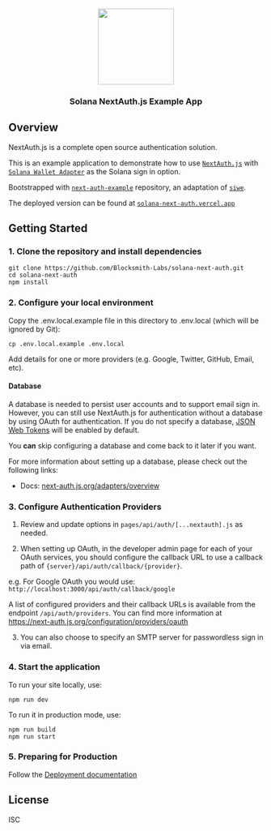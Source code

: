 
<p align="center">
   <br/>
   <a href="https://next-auth.js.org" target="_blank"><img width="150px" src="https://i.imgur.com/WSdrE97.png" /></a>
   <h3 align="center">Solana NextAuth.js Example App</h3>

</p>

## Overview

NextAuth.js is a complete open source authentication solution.

This is an example application to demonstrate how to use [`NextAuth.js`](https://next-auth.js.org) with [`Solana Wallet Adapter`](https://github.com/solana-labs/wallet-adapter) as the Solana sign in option.

Bootstrapped with [`next-auth-example`](https://github.com/nextauthjs/next-auth-example) repository, an adaptation of [`siwe`](https://github.com/spruceid/siwe).

The deployed version can be found at [`solana-next-auth.vercel.app`](https://solana-next-auth.vercel.app)



## Getting Started

### 1. Clone the repository and install dependencies

```
git clone https://github.com/Blocksmith-Labs/solana-next-auth.git
cd solana-next-auth
npm install
```

### 2. Configure your local environment

Copy the .env.local.example file in this directory to .env.local (which will be ignored by Git):

```
cp .env.local.example .env.local
```

Add details for one or more providers (e.g. Google, Twitter, GitHub, Email, etc).

#### Database

A database is needed to persist user accounts and to support email sign in. However, you can still use NextAuth.js for authentication without a database by using OAuth for authentication. If you do not specify a database, [JSON Web Tokens](https://jwt.io/introduction) will be enabled by default.

You **can** skip configuring a database and come back to it later if you want.

For more information about setting up a database, please check out the following links:

* Docs: [next-auth.js.org/adapters/overview](https://next-auth.js.org/adapters/overview)

### 3. Configure Authentication Providers

1. Review and update options in `pages/api/auth/[...nextauth].js` as needed.

2. When setting up OAuth, in the developer admin page for each of your OAuth services, you should configure the callback URL to use a callback path of `{server}/api/auth/callback/{provider}`.

  e.g. For Google OAuth you would use: `http://localhost:3000/api/auth/callback/google`

  A list of configured providers and their callback URLs is available from the endpoint `/api/auth/providers`. You can find more information at https://next-auth.js.org/configuration/providers/oauth

3. You can also choose to specify an SMTP server for passwordless sign in via email.

### 4. Start the application

To run your site locally, use:

```
npm run dev
```

To run it in production mode, use:

```
npm run build
npm run start
```

### 5. Preparing for Production

Follow the [Deployment documentation](https://next-auth.js.org/deployment)

## License

ISC

